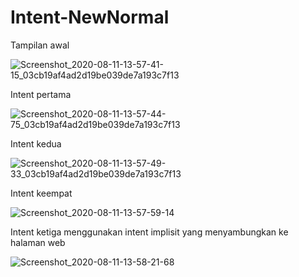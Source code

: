 # Intent-NewNormal
Tampilan awal

![Screenshot_2020-08-11-13-57-41-15_03cb19af4ad2d19be039de7a193c7f13](https://user-images.githubusercontent.com/60590053/89867516-7f670480-dbdb-11ea-93d2-f4e16fbb3b1e.png)

Intent pertama

![Screenshot_2020-08-11-13-57-44-75_03cb19af4ad2d19be039de7a193c7f13](https://user-images.githubusercontent.com/60590053/89867528-83932200-dbdb-11ea-8421-6821d7b43acb.png)

Intent kedua

![Screenshot_2020-08-11-13-57-49-33_03cb19af4ad2d19be039de7a193c7f13](https://user-images.githubusercontent.com/60590053/89867554-89890300-dbdb-11ea-8112-41f4fb912163.png)

Intent keempat

![Screenshot_2020-08-11-13-57-59-14](https://user-images.githubusercontent.com/60590053/89867562-8c83f380-dbdb-11ea-9b2a-786986aae55a.png)

Intent ketiga menggunakan intent implisit yang menyambungkan ke halaman web

![Screenshot_2020-08-11-13-58-21-68](https://user-images.githubusercontent.com/60590053/89867571-90177a80-dbdb-11ea-89f5-dc89bc428b85.png)

